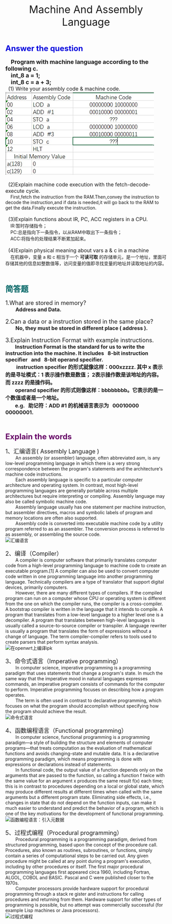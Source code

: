<center><font size="6">Machine And Assembly Language</font></center><br><br>

**<font size="5" color="#0000dd">Answer the question</font>**<br><br>
**<font size="4">&nbsp;&nbsp;&nbsp;&nbsp;Program with machine language according to the following c.<br>&nbsp;&nbsp;&nbsp;&nbsp;int_8 a = 1;<br>&nbsp;&nbsp;&nbsp;&nbsp;int_8 c = a + 3;</font>**<br>
<font size="3">&nbsp;&nbsp;(1) Write your assembly code & machine code.</font><br>
![](图片/1.(1).jpg "1.(1)")<br><br>
<font size="3">&nbsp;&nbsp;(2)Explain machine code execution with the fetch-decode-execute cycle.</font><br>
&nbsp;&nbsp;&nbsp;&nbsp;First,fetch the instruction from the RAM.Then,convey the instruction to decode the instruction,and if data is needed,it will go back to the RAM to get the data.Finally execute the instruction.<br><br>
<font size="3">&nbsp;&nbsp;(3)Explain functions about IR, PC, ACC registers in a CPU.</font><br>
&nbsp;&nbsp;&nbsp;&nbsp;IR:暂时存储指令；<br>
&nbsp;&nbsp;&nbsp;&nbsp;PC:总是指向下一条指令，以从RAM中取出下一条指令；<br>
&nbsp;&nbsp;&nbsp;&nbsp;ACC:将指令的处理结果不断累加起来。<br><br>
<font size="3">&nbsp;&nbsp;(4)Explain physical meaning about vars a & c in a machine</font><br>
&nbsp;&nbsp;&nbsp;&nbsp;在机器中，变量 a 和 c 相当于一个 **可读可取** 的存储单元，是一个地址，里面可存储其他的信息如整数值等，访问变量的值即寻找变量的地址并读取地址的内容。<br><br><br><br>
**<font size="5" color="#006666">简答题</font>**<br><br>
<font size="4">1.What are stored in memory?</font><br>
&nbsp;&nbsp;&nbsp;&nbsp;&nbsp;&nbsp;&nbsp;&nbsp;**<font size="3">Address and Data.</font>**<br><br>
<font size="4">2.Can a data or a instruction stored in the same place?</font><br>
&nbsp;&nbsp;&nbsp;&nbsp;&nbsp;&nbsp;&nbsp;&nbsp;**<font size="3">No, they must be stored in different place ( address ).</font>**<br><br>
<font size="4">3.Explain Instruction Format with example instructions.</font><br>
**<font size="3">&nbsp;&nbsp;&nbsp;&nbsp;&nbsp;&nbsp;&nbsp;&nbsp;Instruction Format is the standard for us to write the instruction into the machine. It includes &nbsp;&nbsp;8-bit instruction specifier &nbsp;&nbsp;and &nbsp;&nbsp;8-bit operand specifier. <br>&nbsp;&nbsp;&nbsp;&nbsp;&nbsp;&nbsp;&nbsp;&nbsp; instruction specifier 的形式就像这样：000xzzzz. 其中 x 表示的是寻址模式：1 表示操作数是数值； 2表示操作数是该地址的内容。 而 zzzz 的是操作码。<br>&nbsp;&nbsp;&nbsp;&nbsp;&nbsp;&nbsp;&nbsp;&nbsp;operand specifier 的形式则像这样：bbbbbbbb。它表示的是一个数值或者是一个地址。<br> &nbsp;&nbsp;&nbsp;&nbsp;&nbsp;&nbsp;&nbsp;&nbsp;e.g. &nbsp;&nbsp;助记符：ADD #1 的机械语言表示为 &nbsp;&nbsp;00010000 00000001.</font>**<br><br><br><br>
**<font size="5" color="#660066">Explain the words</font>**<br><br>
<font size="4">1、汇编语言( Assembly Language )</font><br>
&nbsp;&nbsp;&nbsp;&nbsp;&nbsp;&nbsp;&nbsp;&nbsp;An assembly (or assembler) language, often abbreviated asm, is any low-level programming language in which there is a very strong correspondence between the program's statements and the architecture's machine code instructions.<br>
&nbsp;&nbsp;&nbsp;&nbsp;&nbsp;&nbsp;&nbsp;&nbsp;Each assembly language is specific to a particular computer architecture and operating system. In contrast, most high-level programming languages are generally portable across multiple architectures but require interpreting or compiling. Assembly language may also be called symbolic machine code.<br>
&nbsp;&nbsp;&nbsp;&nbsp;&nbsp;&nbsp;&nbsp;&nbsp;Assembly language usually has one statement per machine instruction, but assembler directives, macros and symbolic labels of program and memory locations are often also supported.<br>
&nbsp;&nbsp;&nbsp;&nbsp;&nbsp;&nbsp;&nbsp;&nbsp;Assembly code is converted into executable machine code by a utility program referred to as an assembler. The conversion process is referred to as assembly, or assembling the source code. <br>
![](https://timgsa.baidu.com/timg?image&quality=80&size=b9999_10000&sec=1541085956926&di=738cf7d6a7746ff2606f145366ef4c99&imgtype=jpg&src=http%3A%2F%2Fimg4.imgtn.bdimg.com%2Fit%2Fu%3D1149588789%2C3054250582%26fm%3D214%26gp%3D0.jpg "汇编语言")<br><br>
<font size="4">2、编译（Compiler）</font><br>
&nbsp;&nbsp;&nbsp;&nbsp;&nbsp;&nbsp;&nbsp;&nbsp;A compiler is computer software that primarily translates computer code from a high-level programming language to machine code to create an executable program.[1] A compiler can also be used to convert computer code written in one programming language into another programming language. Technically compilers are a type of translator that support digital devices, primarily computers.<br>
&nbsp;&nbsp;&nbsp;&nbsp;&nbsp;&nbsp;&nbsp;&nbsp;However, there are many different types of compilers. If the compiled program can run on a computer whose CPU or operating system is different from the one on which the compiler runs, the compiler is a cross-compiler. A bootstrap compiler is written in the language that it intends to compile. A program that translates from a low-level language to a higher level one is a decompiler. A program that translates between high-level languages is usually called a source-to-source compiler or transpiler. A language rewriter is usually a program that translates the form of expressions without a change of language. The term compiler-compiler refers to tools used to create parsers that perform syntax analysis. <br>
![](https://timgsa.baidu.com/timg?image&quality=80&size=b9999_10000&sec=1541086207428&di=6ea185fc6357d1b5eb1160af821d35b3&imgtype=0&src=http%3A%2F%2Fimg.it610.com%2Fimage%2Fproduct%2F20f28ce5e6ce40a0b5755c021050c15f.png "在openwrt上编译ipk")<br><br>
<font size="4">3、命令式语言（Imperative programming）</font><br>
&nbsp;&nbsp;&nbsp;&nbsp;&nbsp;&nbsp;&nbsp;&nbsp;In computer science, imperative programming is a programming paradigm that uses statements that change a program's state. In much the same way that the imperative mood in natural languages expresses commands, an imperative program consists of commands for the computer to perform. Imperative programming focuses on describing how a program operates.<br>
&nbsp;&nbsp;&nbsp;&nbsp;&nbsp;&nbsp;&nbsp;&nbsp;The term is often used in contrast to declarative programming, which focuses on what the program should accomplish without specifying how the program should achieve the result. <br>
![](https://gss0.bdstatic.com/94o3dSag_xI4khGkpoWK1HF6hhy/baike/c0%3Dbaike80%2C5%2C5%2C80%2C26/sign=bda2828529a446236ac7ad30f94b196b/574e9258d109b3de4c021c97c5bf6c81810a4c94.jpg "命令式语言")<br><br>
<font size="4">4、函数编程语言（Functional programming）</font><br>
&nbsp;&nbsp;&nbsp;&nbsp;&nbsp;&nbsp;&nbsp;&nbsp;In computer science, functional programming is a programming paradigm—a style of building the structure and elements of computer programs—that treats computation as the evaluation of mathematical functions and avoids changing-state and mutable data. It is a declarative programming paradigm, which means programming is done with expressions or declarations instead of statements. <br>&nbsp;&nbsp;&nbsp;&nbsp;&nbsp;&nbsp;&nbsp;&nbsp;In functional code, the output value of a function depends only on the arguments that are passed to the function, so calling a function f twice with the same value for an argument x produces the same result f(x) each time; this is in contrast to procedures depending on a local or global state, which may produce different results at different times when called with the same arguments but a different program state. Eliminating side effects, i.e., changes in state that do not depend on the function inputs, can make it much easier to understand and predict the behavior of a program, which is one of the key motivations for the development of functional programming.<br>
![](https://ss1.bdstatic.com/70cFuXSh_Q1YnxGkpoWK1HF6hhy/it/u=489692093,2492276856&fm=26&gp=0.jpg "函数编程语言：引入元数据")<br><br>
<font size="4">5、过程式编程（Procedural programming）</font><br>
&nbsp;&nbsp;&nbsp;&nbsp;&nbsp;&nbsp;&nbsp;&nbsp;Procedural programming is a programming paradigm, derived from structured programming, based upon the concept of the procedure call. Procedures, also known as routines, subroutines, or functions, simply contain a series of computational steps to be carried out. Any given procedure might be called at any point during a program's execution, including by other procedures or itself. The first major procedural programming languages first appeared circa 1960, including Fortran, ALGOL, COBOL and BASIC. Pascal and C were published closer to the 1970s.<br>
&nbsp;&nbsp;&nbsp;&nbsp;&nbsp;&nbsp;&nbsp;&nbsp;Computer processors provide hardware support for procedural programming through a stack re
gister and instructions for calling procedures and returning from them. Hardware support for other types of programming is possible, but no attempt was commercially successful (for example Lisp machines or Java processors). <br>
![](https://gss3.bdstatic.com/7Po3dSag_xI4khGkpoWK1HF6hhy/baike/c0%3Dbaike92%2C5%2C5%2C92%2C30/sign=3ba51fb40be93901420f856c1a853f82/962bd40735fae6cd3cf50cf505b30f2443a70fe4.jpg "过程式编程")